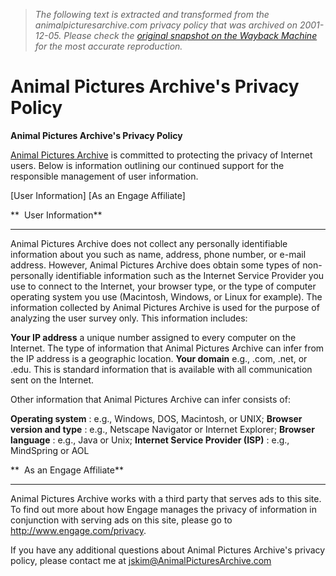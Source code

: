 > *The following text is extracted and transformed from the animalpicturesarchive.com privacy policy that was archived on 2001-12-05. Please check the [original snapshot on the Wayback Machine](https://web.archive.org/web/20011205090812id_/http%3A//animalpicturesarchive.com/animal/privacy.html) for the most accurate reproduction.*

# Animal Pictures Archive's Privacy Policy

**Animal Pictures Archive's Privacy Policy**

[Animal Pictures Archive](https://web.archive.org/animal/) is committed to protecting the privacy of Internet users. Below is information outlining our continued support for the responsible management of user information.

[User Information] [As an Engage Affiliate]  


**  User Information**

* * *

Animal Pictures Archive does not collect any personally identifiable information about you such as name, address, phone number, or e-mail address. However, Animal Pictures Archive does obtain some types of non-personally identifiable information such as the Internet Service Provider you use to connect to the Internet, your browser type, or the type of computer operating system you use (Macintosh, Windows, or Linux for example). The information collected by Animal Pictures Archive is used for the purpose of analyzing the user survey only. This information includes: 

**Your IP address**
    a unique number assigned to every computer on the Internet. The type of information that Animal Pictures Archive can infer from the IP address is a geographic location. 
**Your domain**
    e.g., .com, .net, or .edu. This is standard information that is available with all communication sent on the Internet. 



Other information that Animal Pictures Archive can infer consists of: 

**Operating system** : e.g., Windows, DOS, Macintosh, or UNIX;
**Browser version and type** : e.g., Netscape Navigator or Internet Explorer;
**Browser language** : e.g., Java or Unix;
**Internet Service Provider (ISP)** : e.g., MindSpring or AOL



**  As an Engage Affiliate**

* * *

Animal Pictures Archive works with a third party that serves ads to this site. To find out more about how Engage manages the privacy of information in conjunction with serving ads on this site, please go to <http://www.engage.com/privacy>. 

If you have any additional questions about Animal Pictures Archive's privacy policy, please contact me at [jskim@AnimalPicturesArchive.com](mailto:jskim@AnimalPicturesArchive.com)

